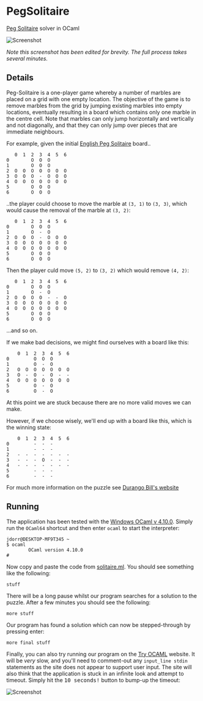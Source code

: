 # PegSolitaire
[Peg Solitaire](https://en.wikipedia.org/wiki/Peg_solitaire) solver in OCaml

![Screenshot](https://github.com/James-P-D/Peg_solitaire/blob/master/screenshot.gif)

*Note this screenshot has been edited for brevity. The full process takes several minutes.*

## Details

Peg-Solitaire is a one-player game whereby a number of marbles are placed on a grid with one empty location. The objective of the game is to remove marbles from the grid by jumping existing marbles into empty locations, eventually resulting in a board which contains only one marble in the centre cell. Note that marbles can only jump horizontally and vertically and not diagonally, and that they can only jump over pieces that are immediate neighbours.

For example, given the initial [English Peg Solitaire](https://en.wikipedia.org/wiki/Peg_solitaire#Board) board..

```
   0  1  2  3  4  5  6 
0        O  O  O       
1        O  O  O       
2  O  O  O  O  O  O  O 
3  O  O  O  -  O  O  O 
4  O  O  O  O  O  O  O 
5        O  O  O       
6        O  O  O       
```

..the player could choose to move the marble at `(3, 1)` to `(3, 3)`, which would cause the removal of the marble at `(3, 2)`:

```
   0  1  2  3  4  5  6 
0        O  O  O       
1        O  -  O       
2  O  O  O  -  O  O  O 
3  O  O  O  O  O  O  O 
4  O  O  O  O  O  O  O 
5        O  O  O       
6        O  O  O       
```

Then the player culd move `(5, 2)` to `(3, 2)` which would remove `(4, 2)`:

```
   0  1  2  3  4  5  6 
0        O  O  O       
1        O  -  O       
2  O  O  O  O  -  -  O 
3  O  O  O  O  O  O  O 
4  O  O  O  O  O  O  O 
5        O  O  O       
6        O  O  O       
```

...and so on.

If we make bad decisions, we might find ourselves with a board like this:

```
    0  1  2  3  4  5  6 
0         O  O  O
1         O  -  O
2   O  O  O  O  O  O  O
3   O  -  O  -  O  -  -
4   O  O  O  O  O  O  O
5         O  -  O
6         O  -  O
```

At this point we are stuck because there are no more valid moves we can make.

However, if we choose wisely, we'll end up with a board like this, which is the winning state:

```
    0  1  2  3  4  5  6 
0         -  -  -
1         -  -  -
2   -  -  -  -  -  -  -
3   -  -  -  O  -  -  -
4   -  -  -  -  -  -  -
5         -  -  -
6         -  -  -
```

For much more information on the puzzle see [Durango Bill's website](http://www.durangobill.com/Peg33.html#:~:text=The%204%20possible%20legal%20moves,center%20hole%2C%20the%20player%20wins.)

## Running

The application has been tested with the [Windows OCaml v 4.10.0](https://ocaml.org/docs/install.html). Simply run the `OCaml64` shortcut and then enter `ocaml` to start the interpreter:

```
jdorr@DESKTOP-MF9T345 ~
$ ocaml
        OCaml version 4.10.0
#
```

Now copy and paste the code from [solitaire.ml](https://github.com/James-P-D/PegSolitaire/blob/master/src/solitaire.ml). You should see something like the following:

```
stuff
```

There will be a long pause whilst our program searches for a solution to the puzzle. After a few minutes you should see the following:

```
more stuff
```

Our program has found a solution which can now be stepped-through by pressing enter:

```
more final stuff
```

Finally, you can also try running our program on the [Try OCAML](https://try.ocamlpro.com/) website. It will be *very* slow, and you'll need to comment-out any `input_line stdin` statements as the site does not appear to support user input. The site will also think that the application is stuck in an infinite look and attempt to timeout. Simply hit the <kbd>10 seconds!</kbd> button to bump-up the timeout:

![Screenshot](https://github.com/James-P-D/Peg_solitaire/blob/master/tryocamlwebsite.gif)
